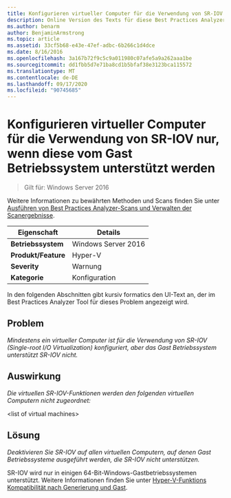 ```yaml
---
title: Konfigurieren virtueller Computer für die Verwendung von SR-IOV nur, wenn diese vom Gast Betriebssystem unterstützt werden
description: Online Version des Texts für diese Best Practices Analyzer Regel.
ms.author: benarm
author: BenjaminArmstrong
ms.topic: article
ms.assetid: 33cf5b68-e43e-47ef-adbc-6b266c1d4dce
ms.date: 8/16/2016
ms.openlocfilehash: 3a167b72f9c5c9a011980c07afe5a9a262aaa1be
ms.sourcegitcommit: dd1fbb5d7e71ba8cd1b5bfaf38e3123bca115572
ms.translationtype: MT
ms.contentlocale: de-DE
ms.lasthandoff: 09/17/2020
ms.locfileid: "90745685"
---
```

# <a name="configure-virtual-machines-to-use-sr-iov-only-when-supported-by-the-guest-operating-system"></a>Konfigurieren virtueller Computer für die Verwendung von SR-IOV nur, wenn diese vom Gast Betriebssystem unterstützt werden

>Gilt für: Windows Server 2016

Weitere Informationen zu bewährten Methoden und Scans finden Sie unter [Ausführen von Best Practices Analyzer-Scans und Verwalten der Scanergebnisse](https://go.microsoft.com/fwlink/p/?LinkID=223177).

|Eigenschaft|Details|
|-|-|
|**Betriebssystem**|Windows Server 2016|
|**Produkt/Feature**|Hyper-V|
|**Severity**|Warnung|
|**Kategorie**|Konfiguration|

In den folgenden Abschnitten gibt kursiv formatics den UI-Text an, der im Best Practices Analyzer Tool für dieses Problem angezeigt wird.

## <a name="issue"></a>Problem
*Mindestens ein virtueller Computer ist für die Verwendung von SR-IOV (Single-root I/O Virtualization) konfiguriert, aber das Gast Betriebssystem unterstützt SR-IOV nicht.*

## <a name="impact"></a>Auswirkung
*Die virtuellen SR-IOV-Funktionen werden den folgenden virtuellen Computern nicht zugeordnet:*

\<list of virtual machines>

## <a name="resolution"></a>Lösung
*Deaktivieren Sie SR-IOV auf allen virtuellen Computern, auf denen Gast Betriebssysteme ausgeführt werden, die SR-IOV nicht unterstützen.*

SR-IOV wird nur in einigen 64-Bit-Windows-Gastbetriebssystemen unterstützt. Weitere Informationen finden Sie unter [Hyper-V-Funktions Kompatibilität nach Generierung und Gast](../Hyper-V-feature-compatibility-by-generation-and-guest.md).



